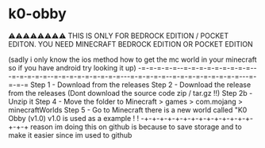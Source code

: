 # k0-obby
⚠⚠⚠⚠⚠⚠⚠⚠ THIS IS ONLY FOR BEDROCK EDITION / POCKET EDITON.
YOU NEED MINECRAFT BEDROCK EDITION OR POCKET EDITION 

(sadly i only know the ios method how to get the mc world in your minecraft so if you have android try looking it up)
-=-=-=-=-=--=-=-=-=-=-=-=-=-=---=-=-=-=-=--=-=-=-=-=-=-=-=-=---=-=-=-=-=--=-=-=-=-=-=-=-=-=---=-=-=-=
Step 1 - Download from the releases
Step 2 - Download the release from the releases (Dont download the source code zip / tar.gz !!)
Step 2b - Unzip it
Step 4 - Move the folder to Minecraft > games > com.mojang > minecraftWorlds
Step 5 - Go to Minecraft there is a new world called "K0 Obby (v1.0)
v1.0 is used as a example ! !
-+-+-+-+-+-+-+-+-+-+-+-+-+-+-+-+-+
reason im doing this on github is because to save storage and to make it easier since im used to github
